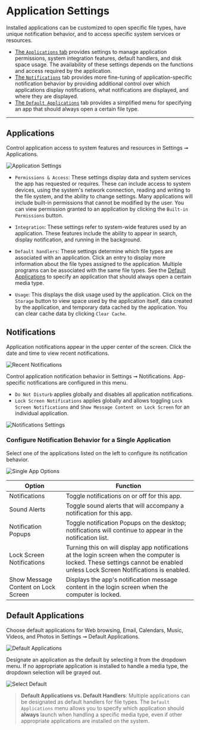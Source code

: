 # Application Settings

Installed applications can be customized to open specific file types, have unique notification behavior, and to access specific system services or resources.

- [The `Applications` tab](/customize-pop/application-settings.md#applications) provides settings to manage application permissions, system integration features, default handlers, and disk space usage. The availability of these settings depends on the functions and access required by the application.
- [The `Notifications`](/customize-pop/application-settings.md#default-applications) tab provides more fine-tuning of application-specific notification behavior by providing additional control over which applications display notifications, what notifications are displayed, and where they are displayed.
- [The `Default Applications`](/customize-pop/application-settings.md#default-applications) tab provides a simplified menu for specifying an app that should always open a certain file type.

---

## Applications

Control application access to system features and resources in Settings ➞ Applications.

![Application Settings](/images/application-settings/application-settings.png)

- `Permissions & Access`: These settings display data and system services the app has requested or requires. These can include access to system devices, using the system's network connection, reading and writing to the file system, and the ability to change settings. Many applications will include built-in permissions that cannot be modified by the user. You can view permission granted to an application by clicking the `Built-in Permissions` button.

- `Integration`: These settings refer to system-wide features used by an application. These features include the ability to appear in search, display notification, and running in the background.

- `Default handlers`: These settings determine which file types are associated with an application. Click an entry to display more information about the file types assigned to the application. Multiple programs can be associated with the same file types. See the [Default Applications](/customize-pop/application-settings.md#default-applications) to specify an application that should always open a certain media type.

- `Usage`: This displays the disk usage used by the application. Click on the `Storage` button to view space used by the application itself, data created by the application, and temporary data cached by the application. You can clear cache data by clicking `Clear Cache`.

## Notifications

Application notifications appear in the upper center of the screen. Click the date and time to view recent notifications.

![Recent Notifications](/images/application-settings/recent-notifications.png)

Control application notification behavior in Settings ➞ Notifications. App-specific notifications are configured in this menu.

- `Do Not Disturb` applies globally and disables all application notifications.
- `Lock Screen Notifications` applies globally and allows toggling `Lock Screen Notifications` and `Show Message Content on Lock Screen` for an individual application.

![Notifications Settings](/images/application-settings/notifications-settings.png)

### Configure Notification Behavior for a Single Application

Select one of the applications listed on the left to configure its notification behavior.

![Single App Options](/images/application-settings/single-app-options.png)

| Option | Function |
|--------|----------|
| Notifications | Toggle notifications on or off for this app. |
| Sound Alerts | Toggle sound alerts that will accompany a notification for this app. |
| Notification Popups | Toggle notification Popups on the desktop; notifications will continue to appear in the notification list. |
| Lock Screen Notifications | Turning this on will display app notifications at the login screen when the computer is locked. These settings cannot be enabled unless Lock Screen Notifications is enabled. |
| Show Message Content on Lock Screen | Displays the app's notification message content in the login screen when the computer is locked. |

## Default Applications

Choose default applications for Web browsing, Email, Calendars, Music, Videos, and Photos in Settings ➞ Default Applications.

![Default Applications](/images/application-settings/default-applications.png)

Designate an application as the default by selecting it from the dropdown menu. If no appropriate application is installed to handle a media type, the dropdown selection will be grayed out. <!--link to installing applications section when complete-->

![Select Default](/images/application-settings/select-default.png)

> **Default Applications vs. Default Handlers**:
> Multiple applications can be designated as default handlers for file types. The `Default Applications` menu allows you to specify which application should **always** launch when handling a specific media type, even if other appropriate applications are installed on the system.
